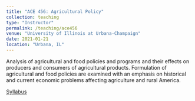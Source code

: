 ```yaml
---
title: "ACE 456: Agricultural Policy"
collection: teaching
type: "Instructor"
permalink: /teaching/ace456
venue: "University of Illinois at Urbana-Champaign"
date: 2021-01-21
location: "Urbana, IL"
---
```

Analysis of agricultural and food policies and programs and their effects on producers and consumers of agricultural products. Formulation of agricultural and food policies are examined with an emphasis on historical and current economic problems affecting agriculture and rural America.

[Syllabus](http://jphutch.github.io/files/ACE456-syllabus.pdf)


